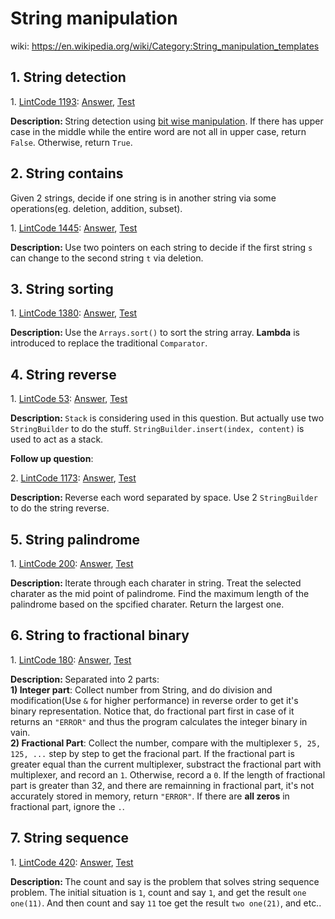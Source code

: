 # String manipulation
wiki: https://en.wikipedia.org/wiki/Category:String_manipulation_templates

## 1. String detection
<div>
    <p>
        1. 
        <a href="https://www.lintcode.com/problem/detect-capital/description">LintCode 1193</a>:  
        <a href="https://github.com/Tony-Hu/ShuaTi-Online.Judge.Problems.Solving/blob/master/src/main/java/string/LintCode1193.java">Answer</a>, 
        <a href="https://github.com/Tony-Hu/ShuaTi-Online.Judge.Problems.Solving/blob/master/src/test/java/string/LintCode1193Test.java">Test</a>
    </p>
    <p><b>Description: </b>String detection using <a href="https://github.com/Tony-Hu/ShuaTi-Online.Judge.Problems.Solving/tree/master/src/main/java/bitOperation">bit wise manipulation</a>. 
    If there has upper case in the middle while the entire word are not all in upper case, return <code>False</code>. Otherwise, return <code>True</code>.</p>
</div>

## 2. String contains
Given 2 strings, decide if one string is in another string via some operations(eg. deletion, addition, subset).<br>
<div>
    <p>
        1. 
        <a href="https://www.lintcode.com/problem/delete-characters/description">LintCode 1445</a>:  
        <a href="https://github.com/Tony-Hu/ShuaTi-Online.Judge.Problems.Solving/blob/master/src/main/java/string/LintCode1445.java">Answer</a>, 
        <a href="https://github.com/Tony-Hu/ShuaTi-Online.Judge.Problems.Solving/blob/master/src/test/java/string/LintCode1445Test.java">Test</a>
    </p>
    <p><b>Description: </b>Use two pointers on each string to decide if the first string <code>s</code> can change to the second string <code>t</code>
    via deletion.</p>
</div>

## 3. String sorting
<div>
    <p>
        1. 
        <a href="https://www.lintcode.com/problem/log-sorting/description">LintCode 1380</a>:  
        <a href="https://github.com/Tony-Hu/ShuaTi-Online.Judge.Problems.Solving/blob/master/src/main/java/string/LintCode1380.java">Answer</a>, 
        <a href="https://github.com/Tony-Hu/ShuaTi-Online.Judge.Problems.Solving/blob/master/src/test/java/string/LintCode1380Test.java">Test</a>
    </p>
    <p><b>Description: </b>Use the <code>Arrays.sort()</code> to sort the string array. <b>Lambda</b> is introduced to replace the traditional <code>Comparator</code>.</p>
</div>

## 4. String reverse
<div>
    <p>
        1. 
        <a href="https://www.lintcode.com/problem/reverse-words-in-a-string/description">LintCode 53</a>:  
        <a href="https://github.com/Tony-Hu/ShuaTi-Online.Judge.Problems.Solving/blob/master/src/main/java/string/LintCode53.java">Answer</a>, 
        <a href="https://github.com/Tony-Hu/ShuaTi-Online.Judge.Problems.Solving/blob/master/src/test/java/string/LintCode53Test.java">Test</a>
    </p>
    <p><b>Description: </b><code>Stack</code> is considering used in this question. But actually use two <code>StringBuilder</code> to do the stuff. 
    <code>StringBuilder.insert(index, content)</code> is used to act as a stack.</p>
</div>
<b>Follow up question</b>:<br>
<div>
    <p>
        2. 
        <a href="https://www.lintcode.com/problem/reverse-words-in-a-string-iii/description">LintCode 1173</a>:  
        <a href="https://github.com/Tony-Hu/ShuaTi-Online.Judge.Problems.Solving/blob/master/src/main/java/string/LintCode1173.java">Answer</a>, 
        <a href="https://github.com/Tony-Hu/ShuaTi-Online.Judge.Problems.Solving/blob/master/src/test/java/string/LintCode1173Test.java">Test</a>
    </p>
    <p><b>Description: </b>Reverse each word separated by space. Use 2 <code>StringBuilder</code> to do the string reverse.</p>
</div>

## 5. String palindrome
<div>
    <p>
        1. 
        <a href="https://www.lintcode.com/problem/longest-palindromic-substring/description">LintCode 200</a>:  
        <a href="https://github.com/Tony-Hu/ShuaTi-Online.Judge.Problems.Solving/blob/master/src/main/java/string/LintCode200.java">Answer</a>, 
        <a href="https://github.com/Tony-Hu/ShuaTi-Online.Judge.Problems.Solving/blob/master/src/test/java/string/LintCode200Test.java">Test</a>
    </p>
    <p><b>Description: </b>Iterate through each charater in string. Treat the selected charater as the mid point of palindrome. Find the maximum length of the palindrome based on the spcified charater. Return the largest one.</p>
</div>

## 6. String to fractional binary
<div>
    <p>
        1. 
        <a href="https://www.lintcode.com/problem/binary-representation/description">LintCode 180</a>:  
        <a href="https://github.com/Tony-Hu/ShuaTi-Online.Judge.Problems.Solving/blob/master/src/main/java/string/LintCode180.java">Answer</a>, 
        <a href="https://github.com/Tony-Hu/ShuaTi-Online.Judge.Problems.Solving/blob/master/src/test/java/string/LintCode180Test.java">Test</a>
    </p>
    <p><b>Description: </b>Separated into 2 parts:<br>
    <b>1) Integer part</b>: Collect number from String, and do division and modification(Use <code>&</code> for higher performance) in reverse order to get it's binary representation. 
    Notice that, do fractional part first in case of it returns an <code>"ERROR"</code> and thus the program calculates the integer binary in vain.<br>
    <b>2) Fractional Part</b>: Collect the number, compare with the multiplexer <code>5, 25, 125, ...</code> step by step to get the fracional part. If the fractional part is greater equal than the current multiplexer, substract the fractional part with multiplexer, and record an <code>1</code>. Otherwise, record a <code>0</code>.
    If the length of fractional part is greater than 32, and there are remainning in fractional part, it's not accurately stored in memory, return <code>"ERROR"</code>. If there are <b>all zeros</b> in fractional part, ignore the <code>.</code>.</p>
</div>

## 7. String sequence
<div>
    <p>
        1. 
        <a href="https://www.lintcode.com/problem/count-and-say/description">LintCode 420</a>:  
        <a href="https://github.com/Tony-Hu/ShuaTi-Online.Judge.Problems.Solving/blob/master/src/main/java/string/LintCode420.java">Answer</a>, 
        <a href="https://github.com/Tony-Hu/ShuaTi-Online.Judge.Problems.Solving/blob/master/src/test/java/string/LintCode420Test.java">Test</a>
    </p>
    <p><b>Description: </b>The count and say is the problem that solves string sequence problem. The initial situation is <code>1</code>, count and say <code>1</code>, and get the result <code>one one(11)</code>. And then count and say <code>11</code> toe get the result <code>two one(21)</code>, and etc..</p>
</div>